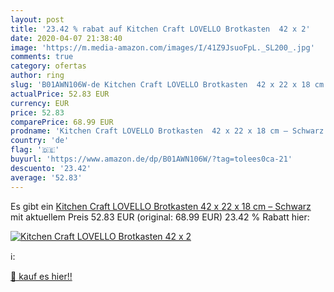 ```yaml
---
layout: post
title: '23.42 % rabat auf Kitchen Craft LOVELLO Brotkasten  42 x 2'
date: 2020-04-07 21:38:40
image: 'https://m.media-amazon.com/images/I/41Z9JsuoFpL._SL200_.jpg'
comments: true
category: ofertas
author: ring
slug: 'B01AWN106W-de Kitchen Craft LOVELLO Brotkasten  42 x 22 x 18 cm – Schwarz'
actualPrice: 52.83 EUR
currency: EUR
price: 52.83
comparePrice: 68.99 EUR
prodname: 'Kitchen Craft LOVELLO Brotkasten  42 x 22 x 18 cm – Schwarz'
country: 'de'
flag: '🇩🇪'
buyurl: 'https://www.amazon.de/dp/B01AWN106W/?tag=tolees0ca-21'
descuento: '23.42'
average: '52.83'
---
```


Es gibt ein [Kitchen Craft LOVELLO Brotkasten  42 x 22 x 18 cm – Schwarz](https://www.amazon.de/dp/B01AWN106W/?tag=tolees0ca-21) mit aktuellem Preis 52.83 EUR (original: 68.99 EUR) 23.42 % Rabatt hier:

[![Kitchen Craft LOVELLO Brotkasten  42 x 2](https://m.media-amazon.com/images/I/41Z9JsuoFpL._SL200_.jpg)](https://www.amazon.de/dp/B01AWN106W/?tag=tolees0ca-21)

ℹ️:


[🛒 kauf es hier!!](https://www.amazon.de/dp/B01AWN106W/?tag=tolees0ca-21)

